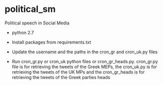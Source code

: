 # political_sm
Political speech in Social Media

- python 2.7

- Install packages from requirements.txt

- Update the username and the paths in the cron_gr and cron_uk.py 
  files
  
- Run cron_gr.py or cron_uk python files or cron_gr_heads.py. cron_gr.py file 
is for retrieving the tweets of the Greek MEPs, the cron_uk.py is for retrieving the tweets of the UK MPs and the cron_gr_heads is for retrieving the tweets of the Greek parties heads

